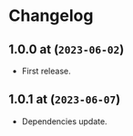 # Changelog

## 1.0.0 at (`2023-06-02`)

* First release.

## 1.0.1 at (`2023-06-07`)

* Dependencies update.
